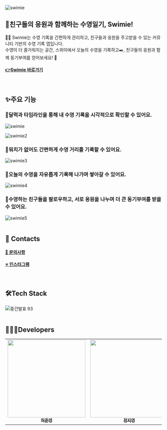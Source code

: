![swimie](https://github.com/user-attachments/assets/59d8ecc7-70f0-4b47-a6e8-180a77940717)

## 🌊친구들의 응원과 함께하는 수영일기, Swimie!

🏊‍♂️ Swimie는 수영 기록을 간편하게 관리하고, 친구들과 응원을 주고받을 수 있는 커뮤니티 기반의 수영 기록 앱입니다. <br />
수영이 더 즐거워지는 공간, 스위미에서 오늘의 수영을 기록하고✒️, 친구들의 응원과 함께 동기부여를 얻어보세요! 💪

#### <a href="https://swimie.life">👉Swimie 바로가기</a>

<br />

## ✨주요 기능

### 🦭달력과 타임라인을 통해 내 수영 기록을 시각적으로 확인할 수 있어요.

![swimie](https://github.com/user-attachments/assets/5c9b88ec-0e51-4ace-8e15-42a4bd01435d)

![swimie2](https://github.com/user-attachments/assets/acbb5d13-c2bd-4ee3-918a-7d0424abbb36)

### 🦭워치가 없어도 간편하게 수영 거리를 기록할 수 있어요.

![swimie3](https://github.com/user-attachments/assets/4643e798-7cea-48e8-8a75-f757379e3125)

### 🦭오늘의 수영을 자유롭게 기록해 나가며 쌓아갈 수 있어요.

![swimie4](https://github.com/user-attachments/assets/bad7149d-72a6-4695-83c9-c60c25ada78e)

### 🦭수영하는 친구들을 팔로우하고, 서로 응원을 나누며 더 큰 동기부여를 받을 수 있어요.

![swimie5](https://github.com/user-attachments/assets/aa19ce5a-5a60-425c-b364-1aafda4ab5e3)
<br /><br />

## 📲 Contacts

#### <a href="https://docs.google.com/forms/d/11b4SquXH_j-XMhXHK9XVwZTAmWfzllVbZsUZ_uPEPjo/edit">🤔 문의사항</a>

#### <a href="https://www.instagram.com/swimie_app?igsh=MXh3MnJkMG50Y2xxbA%3D%3D&utm_source=qr">⭐️ 인스타그램</a>

<br />

## 🛠️Tech Stack

![중간발표 93](https://github.com/user-attachments/assets/449ff064-e5bb-4351-a9b1-ffe7ca397603)
<br /><br />

## 🧑🏻‍💻Developers

<table>
  <tbody>
    <tr>
      <td align="center"><a href="https://github.com/hjy0951"><img width="250" src="https://github.com/user-attachments/assets/80c37279-348e-43f6-9e63-dce168d3e353" alt=""/><br /><sub><b>허준영</b></sub></a><br /></td>
      <td align="center"><a href="https://github.com/Jungjjeong"><img width="250" src="https://github.com/user-attachments/assets/6b9b873e-438d-49b9-90bb-9c942a584774" alt=""/><br /><sub><b>정지영</b></sub></a><br /></td>
      <td align="center"><a href="https://github.com/summermong"><img width="250" src="https://github.com/user-attachments/assets/906f7575-a190-4f7e-8e04-0255b118880b" alt=""/><br /><sub><b>황 윤</b></sub></a><br /></td>
      <td align="center"><a href="https://github.com/wokbjso"><img width="250" src="https://github.com/user-attachments/assets/d5913f59-547f-46a7-9eb0-606d16f33fc2" alt=""/><br /><sub><b>김현민</b></sub></a><br /></td>
    </tr>
  </tbody>
</table>
